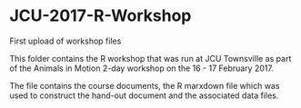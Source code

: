 # JCU-2017-R-Workshop
First upload of workshop files

This folder contains the R workshop that was run at JCU Townsville as part of the Animals in Motion 2-day workshop on the 16 - 17 February 2017.

The file contains the course documents, the R marxdown file which was used to construct the hand-out document and the associated data files. 
